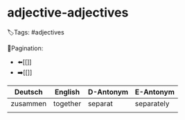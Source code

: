 # adjective-adjectives

🏷️Tags: #adjectives

🧭Pagination:
- ⬅️[[]]
- ➡️[[]]

| Deutsch   | English  | D-Antonym  | E-Antonym  |
|-----------|----------|------------|------------|
| zusammen  | together | separat    | separately |
|           |          |            |            |



